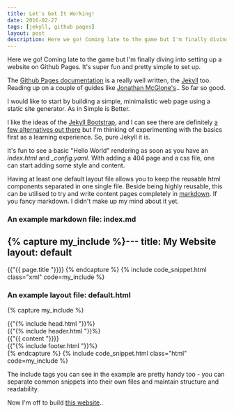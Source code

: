 ```yaml
---
title: Let's Get It Working!
date: 2016-02-27
tags: [jekyll, github pages]
layout: post
description: Here we go! Coming late to the game but I'm finally diving into setting up a website on Github Pages. It's super fun and pretty simple to set up.
---
```


Here we go! Coming late to the game but I'm finally diving into setting up a website on Github Pages. It's super fun and pretty simple to set up.

The [Github Pages documentation](https://pages.github.com/) is a really well written, the [Jekyll](http://jekyllrb.com/) too. Reading up on a couple of guides like [Jonathan McGlone's](http://jmcglone.com/guides/github-pages/).. So far so good.

<!--break-->

I would like to start by building a simple, minimalistic web page using a static site generator. As in Simple is Better. 

I like the ideas of the [Jekyll Bootstrap](http://jekyllbootstrap.com/), and I can see there are definitely [a few alternatives out there](https://www.staticgen.com/) but I'm thinking of experimenting with the basics first as a learning experience. So, pure Jekyll it is.

It's fun to see a basic "Hello World" rendering as soon as you have an *index.html* and *_config.yaml*.
With adding a 404 page and a css file, one can start adding some style and content.

Having at least one default layout file allows you to keep the reusable html components separated in one single file. Beside being highly reusable, this can be utilised to try and write content pages completely in [markdown](http://kramdown.gettalong.org/index.html). If you fancy markdown. I didn't make up my mind about it yet.

### An example markdown file: index.md

{% capture my_include %}---
title: My Website
layout: default
---
{{"{{ page.title "}}}}
{% endcapture %}
{% include code_snippet.html class="xml" code=my_include %}


### An example layout file: default.html

{% capture my_include %}<!DOCTYPE html>
<html>
  {{"{% include head.html "}}%}
  <body>
    <div class="container">
      <div class="header">
        {{"{% include header.html "}}%}
      </div>
      <div class="body">
        {{"{{ content "}}}} <!-- the content generated from the markup file -->
      </div>
      <div class="footer">
        {{"{% include footer.html "}}%}
      </div>
    </div>
  </body>
</html>
{% endcapture %}
{% include code_snippet.html class="html" code=my_include %}

The include tags you can see in the example are pretty handy too - you can separate common snippets into their own files and maintain structure and readability.

Now I'm off to build [this website](https://github.com/cogitor/cogitor.github.io)..
